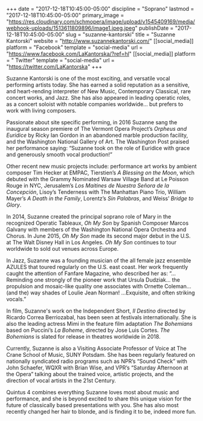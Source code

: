 +++
date = "2017-12-18T10:45:00-05:00"
discipline = "Soprano"
lastmod = "2017-12-18T10:45:00-05:00"
primary_image = "https://res.cloudinary.com/schmopera/image/upload/v1545409169/media/webhook-uploads/1513611809896/image1.jpeg.jpeg"
publishDate = "2017-12-18T10:45:00-05:00"
slug = "suzanne-kantorski"
title = "Suzanne Kantorski"
website = "http://www.suzannekantorski.com/"
[[social_media]]
platform = "Facebook"
template = "social-media"
url = "https://www.facebook.com/LaKantorska/?ref=hl"
[[social_media]]
platform = " Twitter"
template = "social-media"
url = "https://twitter.com/LaKantorska"
+++

Suzanne Kantorski is one of the most exciting, and versatile vocal performing artists today. She has earned a solid reputation as a sensitive, and heart-rending interpreter of New Music, Contemporary Classical, rare concert works, and Jazz. She has also appeared in leading operatic roles, as a concert soloist with notable companies worldwide… but prefers to work with living composers.

Passionate about site specific performing, in 2016 Suzanne sang the inaugural season premiere of The Vermont Opera Project’s *Orpheus and Euridice* by Ricky Ian Gordon in an abandoned marble production facility, and the Washington National Gallery of Art. The Washington Post praised her performance saying: “Suzanne took on the role of Euridice with grace and generously smooth vocal production!”

Other recent new music projects include: performance art works by ambient composer Tim Hecker at EMPAC, Tierstien’s *A Blessing on the Moon*, which debuted with the Grammy Nominated Warsaw Village Band at Le Poisson Rouge in NYC, Jerusalem’s *Los Maitines de Nuestra Señora de la Concepción*, Lisoy’s Tenderness with The Manhattan Piano Trio, William Mayer’s *A Death in the Family*, Lorentz’s *Sin Palabras*, and Weiss’ *Bridge to Glory*.

In 2014, Suzanne created the principal soprano role of Mary in the recognized Operatic Tableaux, *Oh My Son* by Spanish Composer Marcos Galvany with members of the Washington National Opera Orchestra and Chorus. In June 2015, *Oh My Son* made its second major debut in the U.S. at The Walt Disney Hall in Los Angeles. *Oh My Son* continues to tour worldwide to sold out venues across Europe.

In Jazz, Suzanne was a founding musician of the all female jazz ensemble AZULES that toured regularly on the U.S. east coast. Her work frequently caught the attention of Fanfare Magazine, who described her as: “…Reminding one strongly of the pioneer work that Ursula Dudziak... the propulsion and mosaic-like quality one associates with Ornette Coleman… (and the) way shades of Loulie Jean Norman! …Exquisite, and often striking vocals.” 

In film, Suzanne's work on the Independent Short, *Il Destino* directed by Ricardo Correa Berriozabal, has been seen at festivals internationally. She is also the leading actress Mimi in the feature film adaptation *The Bohemians* based on Puccini’s *La Boheme*, directed by Jose Luis Cortes. *The Bohemians* is slated for release in theatres worldwide in 2018.

Currently, Suzanne is also a Visiting Associate Professor of Voice at The Crane School of Music, SUNY Potsdam. She has been regularly featured on nationally syndicated radio programs such as NPR’s “Sound Check” with John Schaefer, WQXR with Brian Wise, and VPR’s “Saturday Afternoon at the Opera” talking about the trained voice, artistic projects, and the direction of vocal artists in the 21st Century.

Quintus 4 combines everything Suzanne loves most about music and performance, and she is beyond excited to share this unique vision for the future of classically based presentations with you. She has also most recently changed her hair to blonde, and is finding it to be, indeed more fun. 
